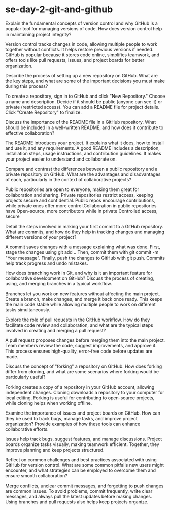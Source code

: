 # se-day-2-git-and-github
Explain the fundamental concepts of version control and why GitHub is a popular tool for managing versions of code. How does version control help in maintaining project integrity?

Version control tracks changes in code, allowing multiple people to work together without conflicts. It helps restore previous versions if needed. GitHub is popular because it stores code online, simplifies teamwork, and offers tools like pull requests, issues, and project boards for better organization.

Describe the process of setting up a new repository on GitHub. What are the key steps, and what are some of the important decisions you must make during this process?

To create a repository, sign in to GitHub and click "New Repository." Choose a name and description. Decide if it should be public (anyone can see it) or private (restricted access). You can add a README file for project details. Click "Create Repository" to finalize.

Discuss the importance of the README file in a GitHub repository. What should be included in a well-written README, and how does it contribute to effective collaboration?

The README introduces your project. It explains what it does, how to install and use it, and any requirements. A good README includes a description, installation steps, usage instructions, and contribution guidelines. It makes your project easier to understand and collaborate on.

Compare and contrast the differences between a public repository and a private repository on GitHub. What are the advantages and disadvantages of each, particularly in the context of collaborative projects?

Public repositories are open to everyone, making them great for collaboration and sharing. Private repositories restrict access, keeping projects secure and confidential. Public repos encourage contributions, while private ones offer more control.Collaboration in public repositories have Open-source, more contributors while in private	Controlled access, secure


Detail the steps involved in making your first commit to a GitHub repository. What are commits, and how do they help in tracking changes and managing different versions of your project?

A commit saves changes with a message explaining what was done. First, stage the changes using git add .. Then, commit them with git commit -m "Your message". Finally, push the changes to GitHub with git push. Commits help track progress and undo mistakes.

How does branching work in Git, and why is it an important feature for collaborative development on GitHub? Discuss the process of creating, using, and merging branches in a typical workflow.

Branches let you work on new features without affecting the main project. Create a branch, make changes, and merge it back once ready. This keeps the main code stable while allowing multiple people to work on different tasks simultaneously.

Explore the role of pull requests in the GitHub workflow. How do they facilitate code review and collaboration, and what are the typical steps involved in creating and merging a pull request?

A pull request proposes changes before merging them into the main project. Team members review the code, suggest improvements, and approve it. This process ensures high-quality, error-free code before updates are made.

Discuss the concept of "forking" a repository on GitHub. How does forking differ from cloning, and what are some scenarios where forking would be particularly useful?

Forking creates a copy of a repository in your GitHub account, allowing independent changes. Cloning downloads a repository to your computer for local editing. Forking is useful for contributing to open-source projects, while cloning helps when working offline.

Examine the importance of issues and project boards on GitHub. How can they be used to track bugs, manage tasks, and improve project organization? Provide examples of how these tools can enhance collaborative efforts.

Issues help track bugs, suggest features, and manage discussions. Project boards organize tasks visually, making teamwork efficient. Together, they improve planning and keep projects structured.

Reflect on common challenges and best practices associated with using GitHub for version control. What are some common pitfalls new users might encounter, and what strategies can be employed to overcome them and ensure smooth collaboration?

Merge conflicts, unclear commit messages, and forgetting to push changes are common issues. To avoid problems, commit frequently, write clear messages, and always pull the latest updates before making changes. Using branches and pull requests also helps keep projects organize.
